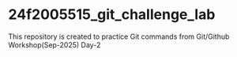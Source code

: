# 24f2005515_git_challenge_lab
This repository is created to practice Git commands from Git/Github Workshop(Sep-2025) Day-2
